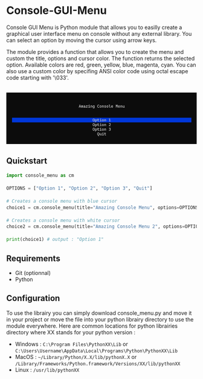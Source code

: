 # Console-GUI-Menu

Console GUI Menu is Python module that allows you to easilly create a graphical user interface menu on console without any external library. You can select an option by moving the cursor using arrow keys.

The module provides a function that allows you to create the menu and custom the title, options and cursor color. The function returns the selected option. Available colors are red, green, yellow, blue, magenta, cyan. You can also use a custom color by specifing ANSI color code using octal escape code starting with '\033'.

<br>![qsd](/screen_menu.png)

## Quickstart

```python
import console_menu as cm

OPTIONS = ["Option 1", "Option 2", "Option 3", "Quit"]

# Creates a console menu with blue cursor
choice1 = cm.console_menu(title="Amazing Console Menu", options=OPTIONS, cursor_color="blue")

# Creates a console menu with white cursor
choice2 = cm.console_menu(title="Amazing Console Menu 2", options=OPTIONS, cursor_color="\033[47m")

print(choice1) # output : "Option 1"
```

## Requirements
- Git (optionnal)
- Python

## Configuration

To use the librairy you can simply download console_menu.py and move it in your project or move the file into your python librairy directory to use the module everywhere. Here are common locations for python librairies directory where XX stands for your python version :

- Windows : ```C:\Program Files\PythonXX\Lib``` or ```C:\Users\Username\AppData\Local\Programs\Python\PythonXX\Lib```
- MacOS : ```~/Library/Python/X.X/lib/pythonX.X``` or ```/Library/Frameworks/Python.framework/Versions/XX/lib/pythonXX```
- Linux : ```/usr/lib/pythonXX```